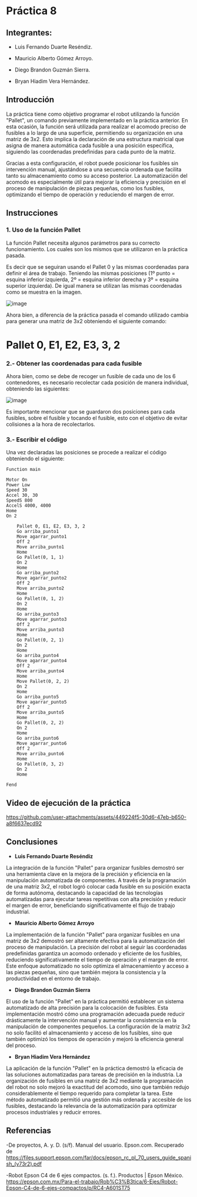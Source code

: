 # Práctica 8
## Integrantes:
- Luis Fernando Duarte Reséndiz.
  
- Mauricio Alberto Gómez Arroyo.

- Diego Brandon Guzmán Sierra.

- Bryan Hiadim Vera Hernández.

## Introducción

La práctica tiene como objetivo programar el robot utilizando la función "Pallet", un comando previamente implementado en la práctica anterior. En esta ocasión, la función será utilizada para realizar el acomodo preciso de fusibles a lo largo de una superficie, permitiendo su organización en una matriz de 3x2. Esto implica la declaración de una estructura matricial que asigna de manera automática cada fusible a una posición específica, siguiendo las coordenadas predefinidas para cada punto de la matriz.

Gracias a esta configuración, el robot puede posicionar los fusibles sin intervención manual, ajustándose a una secuencia ordenada que facilita tanto su almacenamiento como su acceso posterior. La automatización del acomodo es especialmente útil para mejorar la eficiencia y precisión en el proceso de manipulación de piezas pequeñas, como los fusibles, optimizando el tiempo de operación y reduciendo el margen de error.

## Instrucciones

### 1. Uso de la función Pallet

La función Pallet necesita algunos parámetros para su correcto funcionamiento. Los cuales son los mismos que se utilizaron en la práctica pasada.

Es decir que se seguiran usando el Pallet 0 y las mismas coordenadas para definir el área de trabajo. Teniendo las mismas posiciones (1º punto = esquina inferior izquierda, 2º = esquina inferior derecha y 3º = esquina superior izquierda). De igual manera se utilizan las mismas coordenadas como se muestra en la imagen.

![image](https://github.com/user-attachments/assets/093fb58c-a417-4cbc-ab27-7a51b3ec43a3)

Ahora bien, a diferencia de la práctica pasada el comando utilizado cambia para generar una matriz de 3x2 obteniendo el siguiente comando:

**<h1>Pallet 0, E1, E2, E3, 3, 2</h1>**

### 2.- Obtener las coordenadas para cada fusible

Ahora bien, como se debe de recoger un fusible de cada uno de los 6 contenedores, es necesario recolectar cada posición de manera individual, obteniendo las siguientes:

![image](https://github.com/user-attachments/assets/ed536e21-7eff-46c0-9700-06529eff2bdd)

Es importante mencionar que se guardaron dos posiciones para cada fusibles, sobre el fusible y tocando el fusible, esto con el objetivo de evitar colisiones a la hora de recolectarlos.

### 3.- Escribir el código

Una vez declaradas las posiciones se procede a realizar el código obteniendo el siguiente:
```plaintext
Function main
	
Motor On
Power Low
Speed 30
Accel 30, 30
SpeedS 800
AccelS 4000, 4000
Home
On 2

	Pallet 0, E1, E2, E3, 3, 2
	Go arriba_punto1
	Move agarrar_punto1
	Off 2
	Move arriba_punto1
	Home
	Go Pallet(0, 1, 1) 
	On 2
  	Home
	Go arriba_punto2
	Move agarrar_punto2
	Off 2
	Move arriba_punto2
  	Home
	Go Pallet(0, 1, 2) 
	On 2
	Home
	Go arriba_punto3
	Move agarrar_punto3
	Off 2
	Move arriba_punto3
	Home
	Go Pallet(0, 2, 1)
	On 2
  	Home
	Go arriba_punto4
	Move agarrar_punto4
	Off 2
	Move arriba_punto4
	Home
	Move Pallet(0, 2, 2)
	On 2
	Home
	Go arriba_punto5
	Move agarrar_punto5
	Off 2
	Move arriba_punto5
	Home
	Go Pallet(0, 2, 2)
	On 2
	Home
	Go arriba_punto6
	Move agarrar_punto6
	Off 2
	Move arriba_punto6
	Home
	Go Pallet(0, 3, 2) 
	On 2
	Home

Fend

```
## Video de ejecución de la práctica


https://github.com/user-attachments/assets/449224f5-30d6-47eb-b650-a8f6637ecd92


## Conclusiones

- **Luis Fernando Duarte Reséndiz**


La integración de la función "Pallet" para organizar fusibles demostró ser una herramienta clave en la mejora de la precisión y eficiencia en la manipulación automatizada de componentes. A través de la programación de una matriz 3x2, el robot logró colocar cada fusible en su posición exacta de forma autónoma, destacando la capacidad de las tecnologías automatizadas para ejecutar tareas repetitivas con alta precisión y reducir el margen de error, beneficiando significativamente el flujo de trabajo industrial.

- **Mauricio Alberto Gómez Arroyo**

La implementación de la función "Pallet" para organizar fusibles en una matriz de 3x2 demostró ser altamente efectiva para la automatización del proceso de manipulación. La precisión del robot al seguir las coordenadas predefinidas garantiza un acomodo ordenado y eficiente de los fusibles, reduciendo significativamente el tiempo de operación y el margen de error. Este enfoque automatizado no solo optimiza el almacenamiento y acceso a las piezas pequeñas, sino que también mejora la consistencia y la productividad en el entorno de trabajo.

- **Diego Brandon Guzmán Sierra**

El uso de la función "Pallet" en la práctica permitió establecer un sistema automatizado de alta precisión para la colocación de fusibles. Esta implementación mostró cómo una programación adecuada puede reducir drásticamente la intervención manual y aumentar la consistencia en la manipulación de componentes pequeños. La configuración de la matriz 3x2 no solo facilitó el almacenamiento y acceso de los fusibles, sino que también optimizó los tiempos de operación y mejoró la eficiencia general del proceso.

- **Bryan Hiadim Vera Hernández**

La aplicación de la función "Pallet" en la práctica demostró la eficacia de las soluciones automatizadas para tareas de precisión en la industria. La organización de fusibles en una matriz de 3x2 mediante la programación del robot no solo mejoró la exactitud del acomodo, sino que también redujo considerablemente el tiempo requerido para completar la tarea. Este método automatizado permitió una gestión más ordenada y accesible de los fusibles, destacando la relevancia de la automatización para optimizar procesos industriales y reducir errores.

## Referencias

-De proyectos, A. y. D. (s/f). Manual del usuario. Epson.com. Recuperado de 	https://files.support.epson.com/far/docs/epson_rc_pl_70_users_guide_spanish_(v73r2).pdf

-Robot Epson C4 de 6 ejes compactos. (s. f.). Productos | Epson México. https://epson.com.mx/Para-el-trabajo/Rob%C3%B3tica/6-Ejes/Robot-Epson-C4-de-6-ejes-compactos/p/RC4-A601ST75
